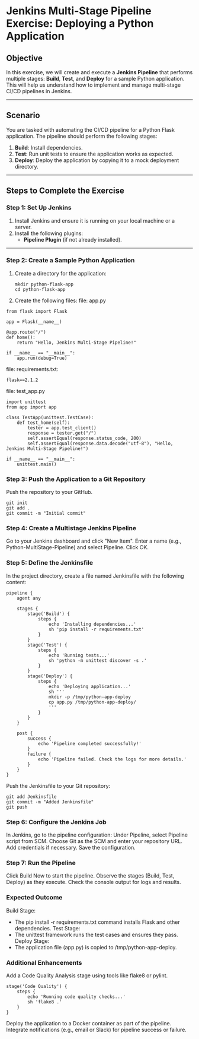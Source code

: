 # Jenkins Multi-Stage Pipeline Exercise: Deploying a Python Application

## Objective
In this exercise, we will create and execute a **Jenkins Pipeline** that performs multiple stages: **Build**, **Test**, and **Deploy** 
for a sample Python application. This will help us understand how to implement and manage multi-stage CI/CD pipelines in Jenkins.

---

## Scenario
You are tasked with automating the CI/CD pipeline for a Python Flask application. The pipeline should perform the following stages:
1. **Build**: Install dependencies.
2. **Test**: Run unit tests to ensure the application works as expected.
3. **Deploy**: Deploy the application by copying it to a mock deployment directory.

---

## Steps to Complete the Exercise

### Step 1: Set Up Jenkins
1. Install Jenkins and ensure it is running on your local machine or a server.
2. Install the following plugins:
   - **Pipeline Plugin** (if not already installed).

---

### Step 2: Create a Sample Python Application
1. Create a directory for the application:
   ```
   mkdir python-flask-app
   cd python-flask-app

2. Create the following files:
file: app.py
```
from flask import Flask

app = Flask(__name__)

@app.route("/")
def home():
    return "Hello, Jenkins Multi-Stage Pipeline!"

if __name__ == "__main__":
    app.run(debug=True)
```
file: requirements.txt:
```
flask==2.1.2
```
file: test_app.py
```
import unittest
from app import app

class TestApp(unittest.TestCase):
    def test_home(self):
        tester = app.test_client()
        response = tester.get("/")
        self.assertEqual(response.status_code, 200)
        self.assertEqual(response.data.decode("utf-8"), "Hello, Jenkins Multi-Stage Pipeline!")

if __name__ == "__main__":
    unittest.main()
```
### Step 3: Push the Application to a Git Repository
Push the repository to your GitHub.
```
git init
git add .
git commit -m "Initial commit"
```

### Step 4: Create a Multistage Jenkins Pipeline
Go to your Jenkins dashboard and click "New Item".
Enter a name (e.g., Python-MultiStage-Pipeline) and select Pipeline.
Click OK.

### Step 5: Define the Jenkinsfile
In the project directory, create a file named Jenkinsfile with the following content:

```
pipeline {
    agent any

    stages {
        stage('Build') {
            steps {
                echo 'Installing dependencies...'
                sh 'pip install -r requirements.txt'
            }
        }
        stage('Test') {
            steps {
                echo 'Running tests...'
                sh 'python -m unittest discover -s .'
            }
        }
        stage('Deploy') {
            steps {
                echo 'Deploying application...'
                sh '''
                mkdir -p /tmp/python-app-deploy
                cp app.py /tmp/python-app-deploy/
                '''
            }
        }
    }

    post {
        success {
            echo 'Pipeline completed successfully!'
        }
        failure {
            echo 'Pipeline failed. Check the logs for more details.'
        }
    }
}
```
Push the Jenkinsfile to your Git repository:

```
git add Jenkinsfile
git commit -m "Added Jenkinsfile"
git push
```

### Step 6: Configure the Jenkins Job
In Jenkins, go to the pipeline configuration:
Under Pipeline, select Pipeline script from SCM.
Choose Git as the SCM and enter your repository URL.
Add credentials if necessary.
Save the configuration.

### Step 7: Run the Pipeline
Click Build Now to start the pipeline.
Observe the stages (Build, Test, Deploy) as they execute.
Check the console output for logs and results.

### Expected Outcome
Build Stage:
- The pip install -r requirements.txt command installs Flask and other dependencies.
Test Stage:
- The unittest framework runs the test cases and ensures they pass.
Deploy Stage:
- The application file (app.py) is copied to /tmp/python-app-deploy.

### Additional Enhancements
Add a Code Quality Analysis stage using tools like flake8 or pylint.
```
stage('Code Quality') {
    steps {
        echo 'Running code quality checks...'
        sh 'flake8 .'
    }
}
```
Deploy the application to a Docker container as part of the pipeline.
Integrate notifications (e.g., email or Slack) for pipeline success or failure.


